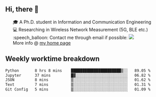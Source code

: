 <h2 > Hi, there 👋 </h3>

<div >
 <ul>
 🎓 A Ph.D. student in Information and Communication Engineering <br>
 💻 Researching in Wireless Network Measurement (5G, BLE etc.)<br>
 :speech_balloon: Contact me through email if possible: <a href="mailto:ethanjia@sjtu.edu.cn"><img src="https://img.shields.io/badge/-ethanjia@sjtu.edu.cn-c14438?style=plastic&logo=Gmail&logoColor=white&link=mailto:mailto:ethanjia@sjtu.edu.cn"></a> <br>
  More info @ <a href="https://haifengjia.github.io">my home page</a>
 </ul>
</div>

<h2 >
Weekly worktime breakdown
</h1>


<!--START_SECTION:waka-->

```txt
Python       8 hrs 8 mins    ██████████████████████▒░░   89.05 %
Jupyter      37 mins         █▓░░░░░░░░░░░░░░░░░░░░░░░   06.82 %
JSON         8 mins          ▒░░░░░░░░░░░░░░░░░░░░░░░░   01.62 %
Text         7 mins          ▒░░░░░░░░░░░░░░░░░░░░░░░░   01.31 %
Git Config   5 mins          ▒░░░░░░░░░░░░░░░░░░░░░░░░   01.09 %
```

<!--END_SECTION:waka-->


